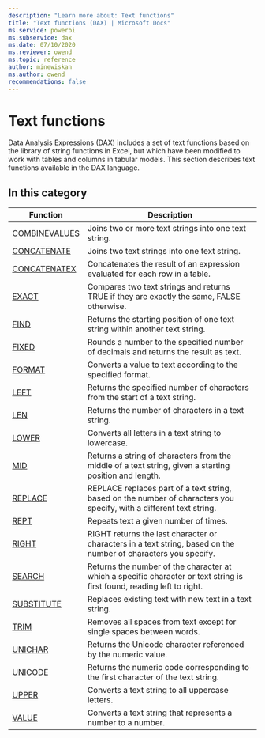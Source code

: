 ```yaml
---
description: "Learn more about: Text functions"
title: "Text functions (DAX) | Microsoft Docs"
ms.service: powerbi 
ms.subservice: dax 
ms.date: 07/10/2020
ms.reviewer: owend
ms.topic: reference
author: minewiskan
ms.author: owend 
recommendations: false
---
```

# Text functions

Data Analysis Expressions (DAX) includes a set of text functions based on the library of string functions in Excel, but which have been modified to work with tables and columns in tabular models. This section describes text functions available in the DAX language.  
  
## In this category

|Function  |Description  |
|---------|---------|
|[COMBINEVALUES](combinevalues-function-dax.md)     |   Joins two or more text strings into one text string.       |
|[CONCATENATE](concatenate-function-dax.md)     | Joins two text strings into one text string.         |
|[CONCATENATEX](concatenatex-function-dax.md)      | Concatenates the result of an expression evaluated for each row in a table.          |
|[EXACT](exact-function-dax.md)      | Compares two text strings and returns TRUE if they are exactly the same, FALSE otherwise.        |
|[FIND](find-function-dax.md)     |  Returns the starting position of one text string within another text string.       |
|[FIXED](fixed-function-dax.md)     | Rounds a number to the specified number of decimals and returns the result as text.        |
|[FORMAT](format-function-dax.md)    |  Converts a value to text according to the specified format.         |
|[LEFT](left-function-dax.md)     |  Returns the specified number of characters from the start of a text string.         |
|[LEN](len-function-dax.md)    |  Returns the number of characters in a text string.         |
|[LOWER](lower-function-dax.md)     | Converts all letters in a text string to lowercase.         |
|[MID](mid-function-dax.md)     | Returns a string of characters from the middle of a text string, given a starting position and length.         |
|[REPLACE](replace-function-dax.md)     | REPLACE replaces part of a text string, based on the number of characters you specify, with a different text string.          |
|[REPT](rept-function-dax.md)     |  Repeats text a given number of times.        |
|[RIGHT](right-function-dax.md)    |  RIGHT returns the last character or characters in a text string, based on the number of characters you specify.         |
|[SEARCH](search-function-dax.md)    |  Returns the number of the character at which a specific character or text string is first found, reading left to right.       |
|[SUBSTITUTE](substitute-function-dax.md)     |  Replaces existing text with new text in a text string.         |
|[TRIM](trim-function-dax.md)      |  Removes all spaces from text except for single spaces between words.         |
|[UNICHAR](unichar-function-dax.md)    |  Returns the Unicode character referenced by the numeric value.       |
|[UNICODE](unicode-function-dax.md)    |  Returns the numeric code corresponding to the first character of the text string.       |
|[UPPER](upper-function-dax.md)    |  Converts a text string to all uppercase letters.         |
|[VALUE](value-function-dax.md)     |  Converts a text string that represents a number to a number.       |
